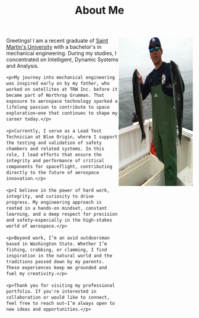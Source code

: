 ﻿---
title: "About Me"
permalink: /about/
header:
    overlay_image: /photos/better header.jpg
    caption: "North Cascades with the Milky Way"
---

<html>
<img src="/photos/IMG_2729.JPG" style="float:right;" width="200" height="400">
<body>
    <p>Greetings! I am a recent graduate of <a href="https://www.stmartin.edu/" target="_blank">Saint Martin's University</a> with a bachelor's 
    in mechanical engineering. During my studies, I concentrated on Intelligent, Dynamic Systems and Analysis.</p>

    <p>My journey into mechanical engineering was inspired early on by my father, who worked on satellites at TRW Inc. before it became part of Northrop Grumman. That exposure to aerospace technology sparked a lifelong passion to contribute to space exploration—one that continues to shape my career today.</p>

    <p>Currently, I serve as a Lead Test Technician at Blue Origin, where I support the testing and validation of safety chambers and related systems. In this role, I lead efforts that ensure the integrity and performance of critical components for spaceflight, contributing directly to the future of aerospace innovation.</p>

    <p>I believe in the power of hard work, integrity, and curiosity to drive progress. My engineering approach is rooted in a hands-on mindset, constant learning, and a deep respect for precision and safety—especially in the high-stakes world of aerospace.</p>

    <p>Beyond work, I’m an avid outdoorsman based in Washington State. Whether I’m fishing, crabbing, or clamming, I find inspiration in the natural world and the traditions passed down by my parents. These experiences keep me grounded and fuel my creativity.</p>

    <p>Thank you for visiting my professional portfolio. If you're interested in collaboration or would like to connect, feel free to reach out—I’m always open to new ideas and opportunities.</p>

</body>
</html>